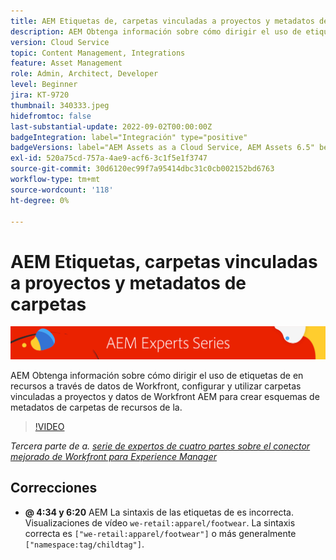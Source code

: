 ```yaml
---
title: AEM Etiquetas de, carpetas vinculadas a proyectos y metadatos de carpetas para el conector mejorado de Workfront AEM para la creación de
description: AEM Obtenga información sobre cómo dirigir el uso de etiquetas de en recursos a través de datos de Workfront, utilizar carpetas vinculadas a proyectos y datos de Workfront AEM para crear esquemas de metadatos de carpetas de recursos de la.
version: Cloud Service
topic: Content Management, Integrations
feature: Asset Management
role: Admin, Architect, Developer
level: Beginner
jira: KT-9720
thumbnail: 340333.jpeg
hidefromtoc: false
last-substantial-update: 2022-09-02T00:00:00Z
badgeIntegration: label="Integración" type="positive"
badgeVersions: label="AEM Assets as a Cloud Service, AEM Assets 6.5" before-title="false"
exl-id: 520a75cd-757a-4ae9-acf6-3c1f5e1f3747
source-git-commit: 30d6120ec99f7a95414dbc31c0cb002152bd6763
workflow-type: tm+mt
source-wordcount: '118'
ht-degree: 0%

---
```


# AEM Etiquetas, carpetas vinculadas a proyectos y metadatos de carpetas

![AEM Serie de expertos de](./assets/banner.png)

AEM Obtenga información sobre cómo dirigir el uso de etiquetas de en recursos a través de datos de Workfront, configurar y utilizar carpetas vinculadas a proyectos y datos de Workfront AEM para crear esquemas de metadatos de carpetas de recursos de la.

>[!VIDEO](https://video.tv.adobe.com/v/340333?quality=12&learn=on)

_Tercera parte de a. [serie de expertos de cuatro partes sobre el conector mejorado de Workfront para Experience Manager](./overview.md)_

## Correcciones

+ __@ 4:34 y 6:20__ AEM La sintaxis de las etiquetas de es incorrecta. Visualizaciones de vídeo `we-retail:apparel/footwear`. La sintaxis correcta es `["we-retail:apparel/footwear"]` o más generalmente `["namespace:tag/childtag"]`.
